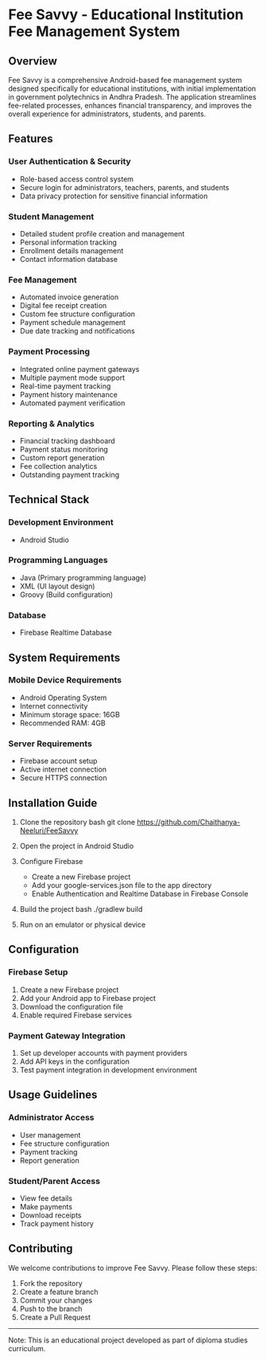 # Fee Savvy - Educational Institution Fee Management System

## Overview
Fee Savvy is a comprehensive Android-based fee management system designed specifically for educational institutions, with initial implementation in government polytechnics in Andhra Pradesh. The application streamlines fee-related processes, enhances financial transparency, and improves the overall experience for administrators, students, and parents.

## Features

### User Authentication & Security
- Role-based access control system
- Secure login for administrators, teachers, parents, and students
- Data privacy protection for sensitive financial information

### Student Management
- Detailed student profile creation and management
- Personal information tracking
- Enrollment details management
- Contact information database

### Fee Management
- Automated invoice generation
- Digital fee receipt creation
- Custom fee structure configuration
- Payment schedule management
- Due date tracking and notifications

### Payment Processing
- Integrated online payment gateways
- Multiple payment mode support
- Real-time payment tracking
- Payment history maintenance
- Automated payment verification

### Reporting & Analytics
- Financial tracking dashboard
- Payment status monitoring
- Custom report generation
- Fee collection analytics
- Outstanding payment tracking

## Technical Stack

### Development Environment
- Android Studio

### Programming Languages
- Java (Primary programming language)
- XML (UI layout design)
- Groovy (Build configuration)

### Database
- Firebase Realtime Database

## System Requirements

### Mobile Device Requirements
- Android Operating System
- Internet connectivity
- Minimum storage space: 16GB
- Recommended RAM: 4GB

### Server Requirements
- Firebase account setup
- Active internet connection
- Secure HTTPS connection

## Installation Guide

1. Clone the repository
bash
git clone https://github.com/Chaithanya-Neeluri/FeeSavvy


2. Open the project in Android Studio

3. Configure Firebase
   - Create a new Firebase project
   - Add your google-services.json file to the app directory
   - Enable Authentication and Realtime Database in Firebase Console

4. Build the project
bash
./gradlew build


5. Run on an emulator or physical device

## Configuration

### Firebase Setup
1. Create a new Firebase project
2. Add your Android app to Firebase project
3. Download the configuration file
4. Enable required Firebase services

### Payment Gateway Integration
1. Set up developer accounts with payment providers
2. Add API keys in the configuration
3. Test payment integration in development environment

## Usage Guidelines

### Administrator Access
- User management
- Fee structure configuration
- Payment tracking
- Report generation

### Student/Parent Access
- View fee details
- Make payments
- Download receipts
- Track payment history

## Contributing
We welcome contributions to improve Fee Savvy. Please follow these steps:
1. Fork the repository
2. Create a feature branch
3. Commit your changes
4. Push to the branch
5. Create a Pull Request


---
Note: This is an educational project developed as part of diploma studies curriculum.
